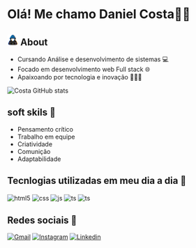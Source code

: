 # Olá! Me chamo Daniel Costa👋🏾

## <img src="https://github.com/0xAbdulKhalid/0xAbdulKhalid/raw/main/assets/mdImages/about_me.gif" width=25px><b> About</b>

* Cursando Análise e desenvolvimento de sistemas 💻
* Focado em desenvolvimento web Full stack 🌐
* Apaixoando por tecnologia e inovação 👨🏾‍💻

![Costa GitHub stats](https://github-readme-stats.vercel.app/api?username=userdanieldev&show_icons=true&theme=dracula  )

## soft skils 🚀
* Pensamento crítico
* Trabalho em equipe 
* Criatividade
* Comunição 
* Adaptabilidade

## Tecnlogias utilizadas em meu dia a dia 📌
<div style="display: inline_block">
  <img align="center" alt="html5" src="https://img.shields.io/badge/HTML5-E34F26?style=for-the-badge&logo=html5&logoColor=white" />
  <img align="center" alt="css" src="https://img.shields.io/badge/CSS3-1572B6?style=for-the-badge&logo=css3&logoColor=white" />
  <img align="center" alt="js" src="https://img.shields.io/badge/JavaScript-F7DF1E?style=for-the-badge&logo=javascript&logoColor=black" />
  <img align="center" alt="ts" src="https://img.shields.io/badge/TypeScript-007ACC?style=for-the-badge&logo=typescript&logoColor=white" />
  <img align="center" alt="ts" src=https://img.shields.io/badge/SAP-0FAAFF?style=for-the-badge&logo=sap&logoColor=white
 />
  

## Redes sociais 📱
[![Gmail](https://img.shields.io/badge/Gmail-D14836?style=for-the-badge&logo=gmail&logoColor=white)](mailto:daniel0920.victor@gmail.com)
[![Instagram](https://img.shields.io/badge/Instagram-E4405F?style=for-the-badge&logo=instagram&logoColor=white)](https://www.instagram.com/_daniel_victorr/)
[![Linkedin](https://img.shields.io/badge/LinkedIn-0077B5?style=for-the-badge&logo=linkedin&logoColor=white)](https://www.linkedin.com/in/daniel-victor-b88a07198/)
